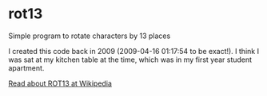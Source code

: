 # rot13
Simple program to rotate characters by 13 places

I created this code back in 2009 (2009-04-16 01:17:54 to be exact!). I think I was sat at my kitchen table at the time, which was in my first year student apartment.

[Read about ROT13 at Wikipedia](https://en.wikipedia.org/wiki/ROT13)
